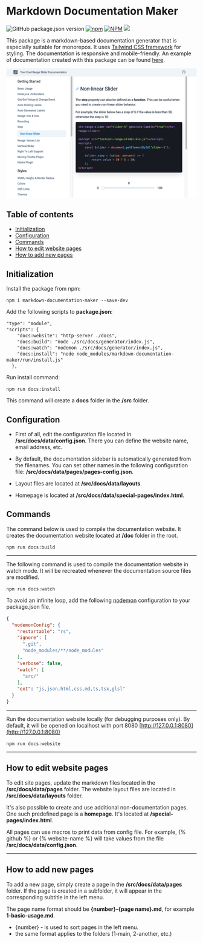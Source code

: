 # Markdown Documentation Maker

![GitHub package.json version](https://img.shields.io/github/package-json/v/mzusin/markdown-documentation-maker)
[![npm](https://img.shields.io/npm/dw/markdown-documentation-maker)](https://www.npmjs.com/package/markdown-documentation-maker)
[![NPM](https://img.shields.io/badge/npm-md_documentation_maker-brightgreen)](https://www.npmjs.com/package/markdown-documentation-maker)
[![](https://data.jsdelivr.com/v1/package/npm/markdown-documentation-maker/badge)](https://www.jsdelivr.com/package/npm/markdown-documentation-maker)

This package is a markdown-based documentation generator that is especially suitable for monorepos. It uses [Tailwind CSS framework](https://tailwindcss.com/) for styling. The documentation is responsive and mobile-friendly. An example of documentation created with this package can be found [here](https://toolcool-range-slider.mzsoft.org/).

![An example of documentation](https://github.com/mzusin/markdown-documentation-maker/blob/main/img/preview-1.png?raw=true)

## Table of contents
- [Initialization](#initialization)
- [Configuration](#configuration)
- [Commands](#commands)
- [How to edit website pages](#how-to-edit-website-pages)
- [How to add new pages](#how-to-add-new-pages)

## Initialization

Install the package from npm:

```
npm i markdown-documentation-maker --save-dev
```

Add the following scripts to **package.json**:

```shell
"type": "module",
"scripts": {
    "docs:website": "http-server ./docs",
    "docs:build": "node ./src/docs/generator/index.js",
    "docs:watch": "nodemon ./src/docs/generator/index.js",
    "docs:install": "node node_modules/markdown-documentation-maker/run/install.js"
  },
```

Run install command:

```shell
npm run docs:install
```

This command will create a **docs** folder in the **/src** folder.

## Configuration

- First of all, edit the configuration file located in **/src/docs/data/config.json**. There you can define the website name, email address, etc.

- By default, the documentation sidebar is automatically generated from the filenames. You can set other names in the following configuration file: **/src/docs/data/pages/pages-config.json**.

- Layout files are located at **/src/docs/data/layouts**.

- Homepage is located at **/src/docs/data/special-pages/index.html**.

## Commands

The command below is used to compile the documentation website. It creates the  documentation website located at **/doc** folder in the root.

```shell
npm run docs:build
```

---------------------------------------------

The following command is used to compile the documentation website in watch mode. It will be recreated whenever the documentation source files are modified.

```shell
npm run docs:watch
```

To avoid an infinite loop, add the following [nodemon](https://github.com/remy/nodemon) configuration to your package.json file.

```json
{
  "nodemonConfig": {
    "restartable": "rs",
    "ignore": [
      ".git",
      "node_modules/**/node_modules"
    ],
    "verbose": false,
    "watch": [
      "src/"
    ],
    "ext": "js,json,html,css,md,ts,tsx,glsl"
  }
}
```

---------------------------------------------

Run the documentation website locally (for debugging purposes only). By default, it will be opened on localhost with port 8080 [http://127.0.0.1:8080](http://127.0.0.1:8080)

```shell
npm run docs:website
```

---------------------------------------------

## How to edit website pages

To edit site pages, update the markdown files located in the **/src/docs/data/pages** folder. The website layout files are located in **/src/docs/data/layouts** folder.

It's also possible to create and use additional non-documentation pages. One such predefined page is a **homepage**. It's located at **/special-pages/index.html**.

All pages can use macros to print data from config file. For example, {% github %} or {% website-name %} will take values from the file **/src/docs/data/config.json**.


--------------------------------------------

## How to add new pages

To add a new page, simply create a page in the **/src/docs/data/pages** folder. If the page is created in a subfolder, it will appear in the corresponding subtitle in the left menu.

The page name format should be **{number}-{page name}.md**, for example **1-basic-usage.md**.

* {number} - is used to sort pages in the left menu.
* the same format applies to the folders (1-main, 2-another, etc.)